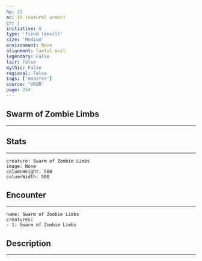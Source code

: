 ```yaml
---
hp: 22
ac: 15 (natural armor)
cr: 1
initiative: 0
type: 'fiend (devil)'    
size: 'Medium'
environment: None
alignment: lawful evil
legendary: False
lair: False
mythic: False
regional: False
tags: ['monster']
source: "VRGR"
page: 254
---
```


## Swarm of Zombie Limbs
---



## Stats
---

```statblock
creature: Swarm of Zombie Limbs
image: None
columnHeight: 500
columnWidth: 500
```

## Encounter
---

```encounter-table
name: Swarm of Zombie Limbs
creatures:
- 1: Swarm of Zombie Limbs
```

## Description
---




